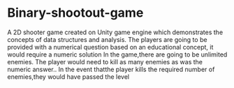 # Binary-shootout-game
A 2D shooter game created on Unity game engine which demonstrates
the concepts of data structures and analysis.
The players are going to be provided with a numerical question based on
an educational concept, it would require a numeric solution
In the game,there are going to be unlimited enemies. The player would
need to kill as many enemies as was the numeric answer.. In the event
thatthe player kills the required number of enemies,they would have
passed the level
